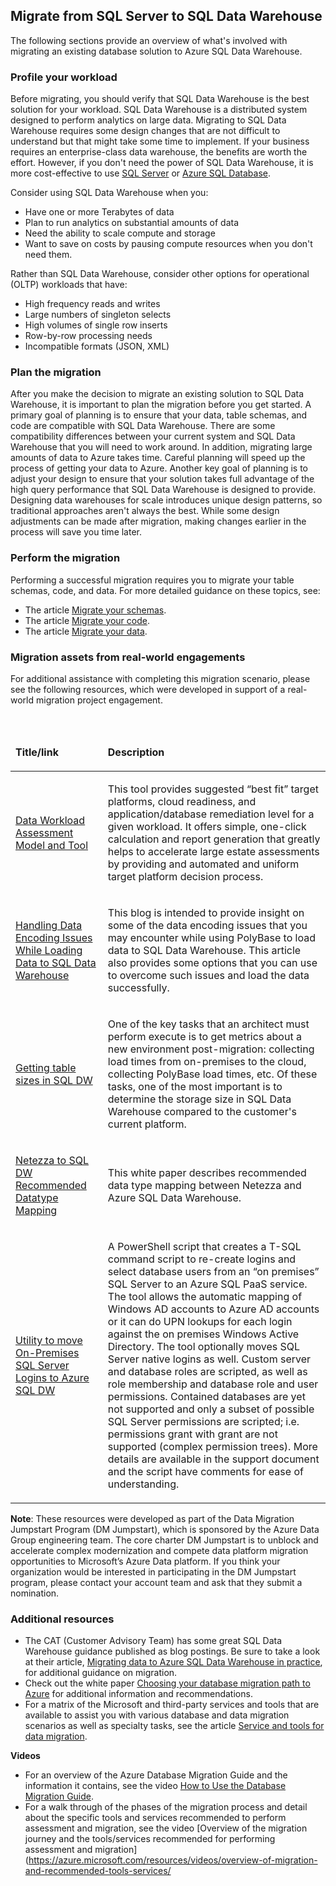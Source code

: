 ## Migrate from SQL Server to SQL Data Warehouse

The following sections provide an overview of what's involved with migrating an existing database solution to Azure SQL Data Warehouse.

### Profile your workload

Before migrating, you should verify that SQL Data Warehouse is the best solution for your workload. SQL Data Warehouse is a distributed system designed to perform analytics on large data. Migrating to SQL Data Warehouse requires some design changes that are not difficult to understand but that might take some time to implement. If your business requires an enterprise-class data warehouse, the benefits are worth the effort. However, if you don't need the power of SQL Data Warehouse, it is more cost-effective to use [SQL Server]( https://docs.microsoft.com/en-us/sql/sql-server/sql-server-technical-documentation?view=sql-server-2017) or [Azure SQL Database](https://azure.microsoft.com/services/sql-database/).

Consider using SQL Data Warehouse when you:
* Have one or more Terabytes of data
* Plan to run analytics on substantial amounts of data
* Need the ability to scale compute and storage
* Want to save on costs by pausing compute resources when you don't need them.

Rather than SQL Data Warehouse, consider other options for operational (OLTP) workloads that have:
* High frequency reads and writes
* Large numbers of singleton selects
* High volumes of single row inserts
* Row-by-row processing needs
* Incompatible formats (JSON, XML)

### Plan the migration

After you make the decision to migrate an existing solution to SQL Data Warehouse, it is important to plan the migration before you get started.
A primary goal of planning is to ensure that your data, table schemas, and code are compatible with SQL Data Warehouse. There are some compatibility differences between your current system and SQL Data Warehouse that you will need to work around. In addition, migrating large amounts of data to Azure takes time. Careful planning will speed up the process of getting your data to Azure.
Another key goal of planning is to adjust your design to ensure that your solution takes full advantage of the high query performance that SQL Data Warehouse is designed to provide. Designing data warehouses for scale introduces unique design patterns, so traditional approaches aren't always the best. While some design adjustments can be made after migration, making changes earlier in the process will save you time later.

### Perform the migration

Performing a successful migration requires you to migrate your table schemas, code, and data. For more detailed guidance on these topics, see:
* The article [Migrate your schemas](https://docs.microsoft.com/azure/sql-data-warehouse/sql-data-warehouse-migrate-schema).
* The article [Migrate your code](https://docs.microsoft.com/azure/sql-data-warehouse/sql-data-warehouse-migrate-schema).
* The article [Migrate your data](https://docs.microsoft.com/azure/sql-data-warehouse/sql-data-warehouse-migrate-data).

### Migration assets from real-world engagements

For additional assistance with completing this migration scenario, please see the following resources, which were developed in support of a real-world migration project engagement.

<br>
<table width="100%">
<thead>
<tr style="height: 35px;">
<td style="height: 35px;" width="18%">
<p><strong>Title/link</strong></p>
</td>
<td style="height: 35px;" width="59%">
<p><strong>Description</strong></p>
</td>
</tr>
</thead>
<tbody>
<tr style="height: 62px;">
<td style="height: 62px;" width="18%">
<p><a href="https://github.com/Microsoft/DataMigrationTeam/tree/master/Data%20Workload%20Assessment%20Model%20and%20Tool">Data Workload Assessment Model and Tool</a></p>
</td>
<td style="height: 62px;" width="59%">
<p>This tool provides suggested &ldquo;best fit&rdquo; target platforms, cloud readiness, and application/database remediation level for a given workload. It offers simple, one-click calculation and report generation that greatly helps to accelerate large estate assessments by providing and automated and uniform target platform decision process.</p>
</td>
</tr>
<tr style="height: 62.2px;">
<td style="height: 62.2px;" width="18%">
<p><a href="https://azure.microsoft.com/en-us/blog/handling-data-encoding-issues-while-loading-data-to-sql-data-warehouse/">Handling Data Encoding Issues While Loading Data to SQL Data Warehouse</a></p>
</td>
<td style="height: 62.2px;" width="59%">
<p>This blog is intended to provide insight on some of the data encoding issues that you may encounter while using PolyBase to load data to SQL Data Warehouse. This article also provides some options that you can use to overcome such issues and load the data successfully.</p>
</td>
</tr>
<tr style="height: 76px;">
<td style="height: 76px;" width="18%">
<p><a href="https://aka.ms/dmj-wp-tables-sqldw">Getting table sizes in SQL DW</a></p>
</td>
<td style="height: 76px;" width="59%">
<p>One of the key tasks that an architect must perform execute is to get metrics about a new environment post-migration: collecting load times from on-premises to the cloud, collecting PolyBase load times, etc. Of these tasks, one of the most important is to determine the storage size in SQL Data Warehouse compared to the customer's current platform.</p>
</td>
</tr>
<tr style="height: 48px;">
<td style="height: 48px;" width="18%">
<p><a href="https://aka.ms/dmj-wp-netezza-mapping">Netezza to SQL DW Recommended Datatype Mapping</a></p>
</td>
<td style="height: 48px;" width="59%">
<p>This white paper describes recommended data type mapping between Netezza and Azure SQL Data Warehouse.</p>
</td>
</tr>
<tr style="height: 62px;">
<td style="height: 62px;" width="18%">
<p><a href="https://github.com/Microsoft/DataMigrationTeam/tree/master/IP%20and%20Scripts/MoveLogins">Utility to move On-Premises SQL Server Logins to Azure SQL DW</a></p>
</td>
<td style="height: 62px;" width="59%">
<p>A PowerShell script that creates a T-SQL command script to re-create logins and select database users from an “on premises” SQL Server to an Azure SQL PaaS service. The tool allows the automatic mapping of Windows AD accounts to Azure AD accounts or it can do UPN lookups for each login against the on premises Windows Active Directory. The tool optionally moves SQL Server native logins as well. Custom server and database roles are scripted, as well as role membership and database role and user permissions. Contained databases are yet not supported and only a subset of possible SQL Server permissions are scripted; i.e. permissions grant with grant are not supported (complex permission trees). More details are available in the support document and the script have comments for ease of understanding.</p>
</td>
</tr>
</tbody>
</table>

**Note**: These resources were developed as part of the Data Migration Jumpstart Program (DM Jumpstart), which is sponsored by the Azure Data Group engineering team. The core charter DM Jumpstart is to unblock and accelerate complex modernization and compete data platform migration opportunities to Microsoft’s Azure Data platform. If you think your organization would be interested in participating in the DM Jumpstart program, please contact your account team and ask that they submit a nomination.

### Additional resources

- The CAT (Customer Advisory Team) has some great SQL Data Warehouse guidance published as blog postings. Be sure to take a look at their article, [Migrating data to Azure SQL Data Warehouse in practice]( https://blogs.msdn.microsoft.com/sqlcat/2016/08/18/migrating-data-to-azure-sql-data-warehouse-in-practice/), for additional guidance on migration.
- Check out the white paper [Choosing your database migration path to Azure](https://aka.ms/dbmigratewp) for additional information and recommendations.
- For a matrix of the Microsoft and third-party services and tools that are available to assist you with various database and data migration scenarios as well as specialty tasks, see the article [Service and tools for data migration](https://docs.microsoft.com/azure/dms/dms-tools-matrix).

**Videos**

- For an overview of the Azure Database Migration Guide and the information it contains, see the video [How to Use the Database Migration Guide](https://azure.microsoft.com/resources/videos/how-to-use-the-azure-database-migration-guide/).
- For a walk through of the phases of the migration process and detail about the specific tools and services recommended to perform assessment and migration, see the video [Overview of the migration journey and the tools/services recommended for performing assessment and migration](https://azure.microsoft.com/resources/videos/overview-of-migration-and-recommended-tools-services/
